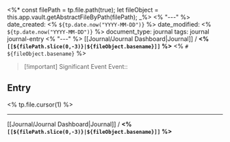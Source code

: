 <%*
	const filePath = tp.file.path(true);
	let fileObject = this.app.vault.getAbstractFileByPath(filePath);
_%>
<% "---" %>
date_created: <% `${tp.date.now("YYYY-MM-DD")}` %>
date_modified: <% `${tp.date.now("YYYY-MM-DD")}` %>
document_type: journal
tags: journal journal-entry
<% "---" %>
[[Journal/Journal Dashboard|Journal]] / **<% `[[${filePath.slice(0,-3)}|${fileObject.basename}]]` %>**
<% `# ${fileObject.basename}` %>

> [!important] Significant Event
> Event:: 

## Entry
<% tp.file.cursor(1) %>

---
[[Journal/Journal Dashboard|Journal]] / **<% `[[${filePath.slice(0,-3)}|${fileObject.basename}]]` %>**